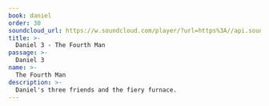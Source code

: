 ```yaml
---
book: daniel
order: 30
soundcloud_url: https://w.soundcloud.com/player/?url=https%3A//api.soundcloud.com/tracks/
title: >-
  Daniel 3 - The Fourth Man
passage: >-
  Daniel 3
name: >-
  The Fourth Man
description: >-
  Daniel's three friends and the fiery furnace.
---
```


